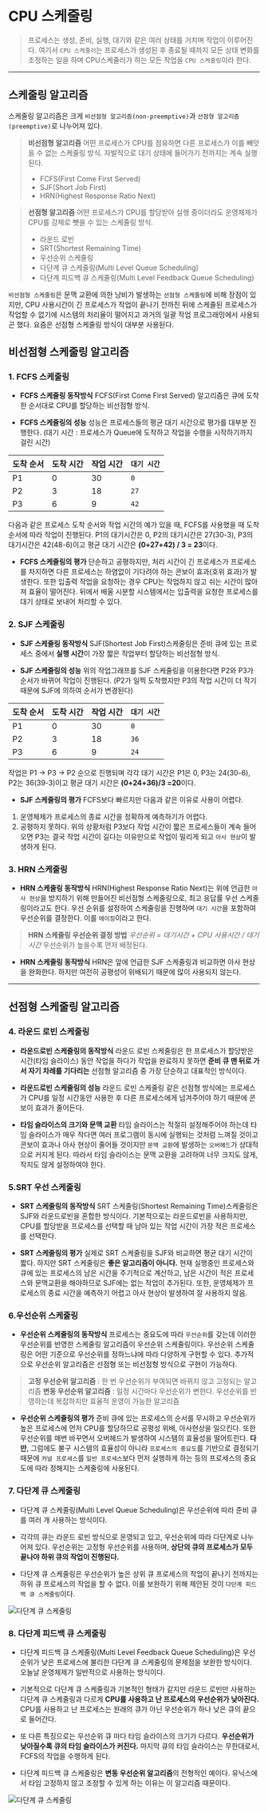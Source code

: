 # CPU 스케줄링

>프로세스는 생성, 준비, 실행, 대기와 같은 여러 상태를 거치며 작업이 이루어진다. 여기서 `CPU 스케줄러`는 프로세스가 생성된 후 종료될 때까지 모든 상태 변화를 조정하는 일을 하며 CPU스케줄러가 하는 모든 작업을 `CPU 스케줄링`이라 한다.

---


## 스케줄링 알고리즘

스케줄링 알고리즘은 크게 `비선점형 알고리즘(non-preemptive)`과 `선점형 알고리즘(preemptive)`로 나누어져 있다.

> **비선점형 알고리즘**
> 어떤 프로세스가 CPU를 점유하면 다른 프로세스가 이를 빼앗을 수 없는 스케줄링 방식. 자발적으로 대기 상태에 들어가기 전까지는 계속 실행된다. 
> * FCFS(First Come First Served)
> * SJF(Short Job First)
> * HRN(Highest Response Ratio Next)

> **선점형 알고리즘**
> 어떤 프로세스가 CPU를 할당받아 실행 중이더라도 운영체제가 CPU를 강제로 뺏을 수 있는 스케줄링 방식. 
> * 라운드 로빈
> * SRT(Shortest Remaining Time)
> * 우선순위 스케줄링
> * 다단계 큐 스케줄링(Multi Level Queue Scheduling)
> * 다단계 피드백 큐 스케줄링(Multi Level Feedback Queue Scheduling)

`비선점형 스케줄링`은 문맥 교환에 의한 낭비가 발생하는 `선점형 스케줄링`에 비해 장점이 있지만, CPU 사용시간이 긴 프로세스가 작업이 끝나기 전까진 뒤에 스케줄된 프로세스가 작업할 수 없기에 시스템의 처리율이 떨어지고 과거의 일괄 작업 프로그래밍에서 사용되곤 했다. 요즘은 선점형 스케줄링 방식이 대부분 사용된다. 


## 비선점형 스케줄링 알고리즘

### 1. FCFS 스케줄링
* **FCFS 스케줄링 동작방식**
FCFS(First Come First Served) 알고리즘은 큐에 도착한 순서대로 CPU를 할당하는 비선점형 방식.

* **FCFS 스케줄링의 성능**
성능은 프로세스들의 평균 대기 시간으로 평가를 대부분 진행한다.
(대기 시간 : 프로세스가 Queue에 도착하고 작업을 수행을 시작하기까지 걸린 시간)

|도착 순서|도착 시간|작업 시간|`대기 시간`|
|-|-|-|-|
|P1|0|30|`0`|
|P2|3|18|`27`|
|P3|6|9|`42`|

다음과 같은 프로세스 도착 순서와 작업 시간의 예가 있을 때, FCFS를 사용했을 때 도착 순서에 따라 작업이 진행된다. P1의 대기시간은 0, P2의 대기시간은 27(30-3), P3의 대기시간은 42(48-6)이고  평균 대기 시간은 **(0+27+42) / 3 = 23**이다.

* **FCFS 스케줄링의 평가**
단순하고 공평하지만, 처리 시간이 긴 프로세스가 프로세스를 차지하면 다른 프로세스는 하염없이 기다려야 하는 콘보이 효과(호위 효과)가 발생한다. 또한 입출력 작업을 요청하는 경우 CPU는 작업하지 않고 쉬는 시간이 많아져 효율이 떨어진다. 뒤에서 배울 시분할 시스템에서는 입출력을 요청한 프로세스를 대기 상태로 보내어 처리할 수 있다.


### 2. SJF 스케줄링
* **SJF 스케줄링 동작방식**
SJF(Shortest Job First)스케줄링은 준비 큐에 있는 프로세스 중에서 **실행 시간**이 가장 짧은 작업부터 할당하는 비선점형 방식.

* **SJF 스케줄링의 성능**
위의 작업그래프를 SJF 스케줄링을 이용한다면 P2와 P3가 순서가 바뀌어 작업이 진행된다. (P2가 일찍 도착했지만 P3의 작업 시간이 더 작기 때문에 SJF에 의하여 순서가 변경된다)

|도착 순서|도착 시간|작업 시간|`대기 시간`|
|-|-|-|-|
|P1|0|30|`0`|
|P2|3|18|`36`|
|P3|6|9|`24`|

작업은 P1 -> P3 -> P2 순으로 진행되며 각각 대기 시간은 P1은 0, P3는 24(30-6), P2는 36(39-3)이고 평균 대기 시간은 **(0+24+36)/3 =20**이다.

* **SJF 스케줄링의 평가**
FCFS보다 빠르지만 다음과 같은 이유로 사용이 어렵다.
1. 운영체제가 프로세스의 종료 시간을 정확하게 예측하기가 어렵다.
2. 공평하지 못하다. 위의 상황처럼 P3보다 작업 시간이 짧은 프로세스들이 계속 들어오면 P3는 결국 작업 시간이 길다는 이유만으로 작업이 밀리게 되고 `아사 현상`이 발생하게 된다.


### 3. HRN 스케줄링
* **HRN 스케줄링 동작방식**
HRN(Highest Response Ratio Next)는 위에 언급한 `아사 현상`을 방지하기 위해 만들어진 비선점형 스케줄링으로, 최고 응답률 우선 스케줄링이라고도 한다. 우선 순위를 설정하여 스케줄링을 진행하며 `대기 시간`을 포함하여 우선순위를 결정한다. 이를 `에이징`이라고 한다.

> **HRN 스케줄링 우선순위 결정 방법**
> *우선순위 = 대기시간 + CPU 사용시간 / 대기시간*
>  우선순위가 높을수록 먼저 배정된다.
* **HRN 스케줄링 동작방식**
HRN은 앞에 언급한 SJF 스케줄링과 비교하면 아사 현상을 완화한다. 하지만 여전히 공평성이 위배되기 때문에 많이 사용되지 않는다.
--------


## 선점형 스케줄링 알고리즘
### 4. 라운드 로빈 스케줄링
* **라운드로빈 스케줄링의 동작방식**
라운드 로빈 스케줄링은 한 프로세스가 할당받은 시간(타임 슬라이스) 동안 작업을 하다가 작업을 완료하지 못하면 **준비 큐 맨 뒤로 가서 자기 차례를 기다리는** 선점형 알고리즘 중 가장 단순하고 대표적인 방식이다.

* **라운드로빈 스케줄링의 성능**
라운드 로빈 스케줄링 같은 선점형 방식에는 프로세스가 CPU를 일정 시간동안 사용한 후 다른 프로세스에게 넘겨주어야 하기 때문에 콘보이 효과가 줄어든다.

* **타임 슬라이스의 크기와 문맥 교환**
타임 슬라이스는 적절히 설정해주어야 하는데 타임 슬라이스가 매우 작다면 여러 프로그램이 동시에 실행되는 것처럼 느껴질 것이고 콘보이 효과나 아사 현상이 줄어들 것이지만 `문맥 교환`에 발생하는 `오버헤드`가 상대적으로 커지게 된다. 따라서 타임 슬라이스는 문맥 교환을 고려하여 너무 크지도 않게, 작지도 않게 설정하여야 한다.

### 5.SRT 우선 스케줄링
* **SRT 스케줄링의 동작방식**
SRT 스케줄링(Shortest Remaining Time)스케줄링은 SJF와 라운드로빈을 혼합한 방식이다. 기본적으로는 라운드로빈을 사용하지만, CPU를 할당받을 프로세스를 선택할 때 남아 있는 작업 시간이 가장 적은 프로세스를 선택한다. 

* **SRT 스케줄링의 평가**
실제로 SRT 스케줄링을 SJF와 비교하면 평균 대기 시간이 짧다. 하지만 SRT 스케줄링은 **좋은 알고리즘이 아니다.** 현재 실행중인 프로세스와 큐에 있는 프로세스의 남은 시간을 주기적으로 계산하고, 남은 시간이 적은 프로세스와 문맥교환을 해야하므로 SJF에는 없는 작업이 추가된다. 또한, 운영체제가 프로세스의 종료 시간을 예측하기 어렵고 아사 현상이 발생하여 잘 사용하지 않음.


### 6.우선순위 스케줄링
* **우선순위 스케줄링의 동작방식**
프로세스는 중요도에 따라 `우선순위`를 갖는데 이러한 우선순위를 반영한 스케줄링 알고리즘이 우선순위 스케줄링이다. 우선순위 스케줄링은 어떤 기준으로 우선순위를 정하느냐에 따라 다양하게 구현할 수 있다. 추가적으로 우선순위 알고리즘은 선점형 또는 비선점형 방식으로 구현이 가능하다.

> **고정 우선순위 알고리즘** : 한 번 우선순위가 부여되면 바뀌지 않고 고정되는 알고리즘
> **변동 우선순위 알고리즘** : 일정 시간마다 우선순위가 변한다. 우선순위를 반영하는데 복잡하지만 효율적 운영이 가능한 알고리즘

* **우선순위 스케줄링의 평가**
준비 큐에 있는 프로세스의 순서를 무시하고 우선순위가 높은 프로세스에 먼저 CPU를 할당하므로 공평성 위배, 아사현상을 일으킨다. 또한 우선순위를 매번 바꾸면서 오버헤드가 발생하여 시스템의 효율성을 떨어트린다. **다만**, 그럼에도 불구 시스템의 효율성이 아니라 `프로세스의 중요도`를 기반으로 결정되기 때문에 `커널 프로세스`를 `일반 프로세스`보다 먼저 실행하게 하는 등의 프로세스의 중요도에 따라 정해지는 스케줄링에 사용된다.


### 7. 다단계 큐 스케줄링
* 다단계 큐 스케줄링(Multi Level Queue Scheduling)은 우선순위에 따라 준비 큐를 여러 개 사용하는 방식이다. 

* 각각의 큐는 라운드 로빈 방식으로 운영되고 있고, 우선순위에 따라 다단계로 나누어져 있다. 우선순위는 고정형 우선순위를 사용하며, **상단의 큐의 프로세스가 모두 끝나야 하위 큐의 작업이 진행된다.**

* 다단계 큐 스케줄링은 우선순위가 높은 상위 큐 프로세스의 작업이 끝나기 전까지는 하위 큐 프로세스의 작업을 할 수 없다. 이를 보완하기 위해 제안된 것이 `다단계 피드백 큐 스케줄링`이다.

![다단계 큐 스케줄링](./images/cpu_scheduling1.jpeg)

### 8. 다단계 피드백 큐 스케줄링
* 다단계 피드백 큐 스케줄링(Multi Level Feedback Queue Scheduling)은 우선순위가 낮은 프로세스에 불리한 다단계 큐 스케줄링의 문제점을 보완한 방식이다. 오늘날 운영체제가 일반적으로 사용하는 방식이다.

* 기본적으로 다단계 큐 스케줄링과 기본적인 형태가 같지만 라운드 로빈만 사용하는 다단계 큐 스케줄링과 다르게 **CPU를 사용하고 난 프로세스의 우선순위가 낮아진다.** CPU를 사용하고 난 프로세스는 원래의 큐가 아닌 우선순위가 하나 낮은 큐의 끝으로 들어간다.

* 또 다른 특징으로는 우선순위 큐 마다 타임 슬라이스의 크기가 다르다. **우선순위가 낮아질수록 큐의 타임 슬라이스가 커진다.** 마지막 큐의 타임 슬라이스는 무한대로서, FCFS의 작업을 수행하게 된다.

* 다단계 피드백 큐 스케줄링은 **변동 우선순위 알고리즘**의 전형적인 예이다. 유닉스에서 타임 고정하지 않고 조정할 수 있게 하는 이유는 이 알고리즘 때문이다.

![다단계 큐 스케줄링](./images/cpu_scheduling2.jpeg)
